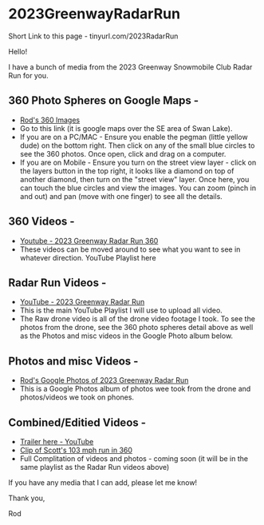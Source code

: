 # 2023GreenwayRadarRun
Short Link to this page - tinyurl.com/2023RadarRun

Hello!

I have a bunch of media from the 2023 Greenway Snowmobile Club Radar Run for you.  

## 360 Photo Spheres on Google Maps - 
  - [Rod's 360 Images](https://goo.gl/maps/c9GrPrPfrpARyTKZ9)
  - Go to this link (it is google maps over the SE area of Swan Lake).
  - If you are on a PC/MAC - Ensure you enable the pegman (little yellow dude) on the bottom right.  Then click on any of the small blue circles to see the 360 photos.  Once open, click and drag on a computer.  
  - If you are on Mobile - Ensure you turn on the street view layer - click on the layers button in the top right, it looks like a diamond on top of another diamond, then turn on the "street view" layer.  Once here, you can touch the blue circles and view the images.  You can zoom (pinch in and out) and pan (move with one finger) to see all the details.  

## 360 Videos - 
  - [Youtube - 2023 Greenway Radar Run 360](https://youtube.com/playlist?list=PL1LzouABWiTsp2V30XH5mZ7LcJrDWc9r_)
  - These videos can be moved around to see what you want to see in whatever direction.  YouTube Playlist here 

## Radar Run Videos - 
  - [YouTube - 2023 Greenway Radar Run](https://youtube.com/playlist?list=PL1LzouABWiTuJwbtE3R13fBB2GdyFNHHU)
  - This is the main YouTube Playlist I will use to upload all video.  
  - The Raw drone video is all of the drone video footage I took.  To see the photos from the drone, see the 360 photo spheres detail above as well as the Photos and misc videos in the Google Photo album below.  

## Photos and misc Videos - 
  - [Rod's Google Photos of 2023 Greenway Radar Run](https://photos.app.goo.gl/J65JzVpZDQyrsa4u7)
  - This is a Google Photos album of photos wee took from the drone and photos/videos we took on phones.


## Combined/Editied Videos - 
  - [Trailer here - YouTube](https://youtu.be/52E5e_QS6Dc)
  - [Clip of Scott's 103 mph run in 360](https://youtu.be/56zwOzqJ5DI)
  - Full Complitation of videos and photos - coming soon (it will be in the same playlist as the Radar Run videos above) 
  
If you have any media that I can add, please let me know!

Thank you,

Rod
